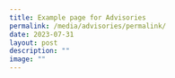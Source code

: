 ```yaml
---
title: Example page for Advisories
permalink: /media/advisories/permalink/
date: 2023-07-31
layout: post
description: ""
image: ""
---
```


